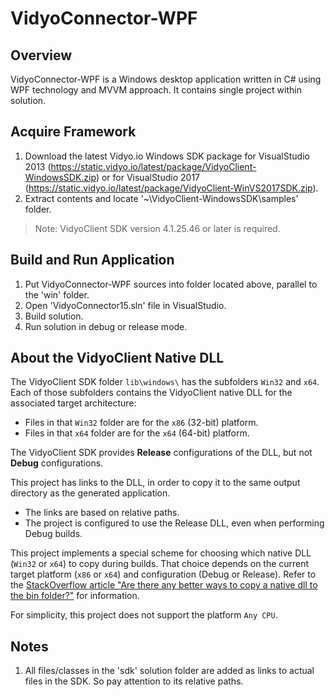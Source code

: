 # VidyoConnector-WPF

## Overview
VidyoConnector-WPF is a Windows desktop application written in C# using WPF technology and MVVM approach. It contains single project within solution. 

## Acquire Framework
1. Download the latest Vidyo.io Windows SDK package for VisualStudio 2013 (https://static.vidyo.io/latest/package/VidyoClient-WindowsSDK.zip) or for VisualStudio 2017 (https://static.vidyo.io/latest/package/VidyoClient-WinVS2017SDK.zip).
2. Extract contents and locate '~\VidyoClient-WindowsSDK\samples\' folder.
> Note: VidyoClient SDK version 4.1.25.46 or later is required.

## Build and Run Application
1. Put VidyoConnector-WPF sources into folder located above, parallel to the 'win' folder.
2. Open 'VidyoConnector15.sln' file in VisualStudio.
3. Build solution.
4. Run solution in debug or release mode.

## About the VidyoClient Native DLL
The VidyoClient SDK folder `lib\windows\` has the subfolders `Win32` and `x64`. Each of those subfolders contains the VidyoClient native DLL for the associated target architecture:

* Files in that `Win32` folder are for the `x86` (32-bit) platform.
* Files in that `x64` folder are for the `x64` (64-bit) platform.

The VidyoClient SDK provides __Release__ configurations of the DLL, but not __Debug__ configurations.

This project has links to the DLL, in order to copy it to the same output directory as the generated application.

* The links are based on relative paths.
* The project is configured to use the Release DLL, even when performing Debug builds.

This project implements a special scheme for choosing which native DLL (`Win32` or `x64`) to copy during builds. That choice depends on the current target platform (`x86` or `x64`) and configuration (Debug or Release). Refer to the [StackOverflow article "Are there any better ways to copy a native dll to the bin folder?"](https://stackoverflow.com/questions/3863419/) for information.

For simplicity, this project does not support the platform `Any CPU`.

## Notes
1. All files/classes in the 'sdk' solution folder are added as links to actual files in the SDK. So pay attention to its relative paths.
